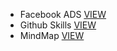 - Facebook ADS [VIEW](https://drive.google.com/drive/mobile/folders/1ci8AYhqzXROmrs677sqHYJxUb-0QXKu3?fbclid=IwY2xjawEZeTxleHRuA2FlbQIxMQABHVACwojsjX6umtm3O-dxYdTMyoNY_IcyS9E7DKYqvLjQsnGUqFd-zDeF5A_aem_RMKY5Ddyv-gZ8CFhhq2_Eg)
- Github Skills [VIEW](https://skills.github.com/)
- MindMap [VIEW](https://funo5wvtjy.larksuite.com/mindnotes/KIFmbLzwWmz0EynBs0suneTbswc)
